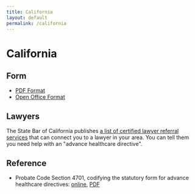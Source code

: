 ```yaml
---
title: California
layout: default
permalink: /california
---
```


# California

## Form

- [PDF Format](/resources/california/statutory-form.pdf)
- [Open Office Format](/resources/california/statutory-form.odt)

## Lawyers

The State Bar of California publishes [a list of certified lawyer referral services](https://www.calbar.ca.gov/Public/Need-Legal-Help/Lawyer-Referral-Service) that can connect you to a lawyer in your area.  You can tell them you need help with an "advance healthcare directive".

## Reference

- Probate Code Section 4701, codifying the statutory form for advance healthcare directives: [online](https://leginfo.legislature.ca.gov/faces/codes_displaySection.xhtml?sectionNum=4701.&lawCode=PROB), [PDF](/resources/california/probate-4701.pdf)
